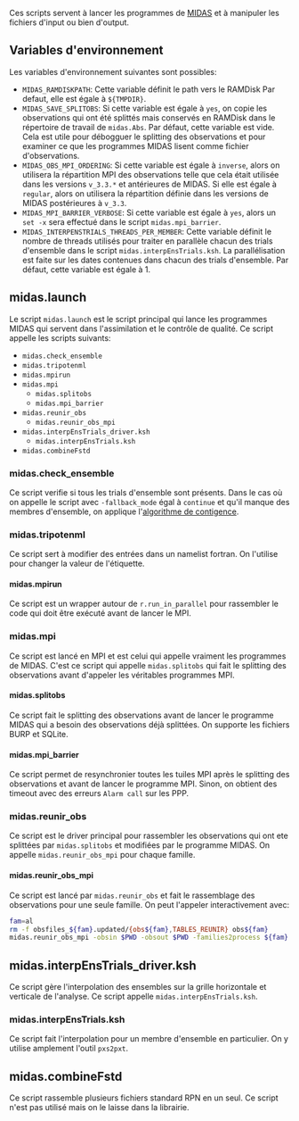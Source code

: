 Ces scripts servent à lancer les programmes de
[MIDAS](https://gitlab.science.gc.ca/atmospheric-data-assimilation/midas)
et à manipuler les fichiers d'input ou bien d'output.

## Variables d'environnement

Les variables d'environnement suivantes sont possibles:
 * `MIDAS_RAMDISKPATH`: Cette variable définit le path vers le RAMDisk
   Par defaut, elle est égale à `${TMPDIR}`.
 * `MIDAS_SAVE_SPLITOBS`: Si cette variable est égale à `yes`, on
   copie les observations qui ont été splittés mais conservés en
   RAMDisk dans le répertoire de travail de `midas.Abs`.  Par défaut,
   cette variable est vide.  Cela est utile pour débogguer le
   splitting des observations et pour examiner ce que les programmes
   MIDAS lisent comme fichier d'observations.
 * `MIDAS_OBS_MPI_ORDERING`: Si cette variable est égale à `inverse`,
   alors on utilisera la répartition MPI des observations telle que
   cela était utilisée dans les versions `v_3.3.*` et antérieures de
   MIDAS.  Si elle est égale à `regular`, alors on utilisera la
   répartition définie dans les versions de MIDAS postérieures à
   `v_3.3`.
 * `MIDAS_MPI_BARRIER_VERBOSE`: Si cette variable est égale à `yes`,
   alors un `set -x` sera effectué dans le script `midas.mpi_barrier`.
 * `MIDAS_INTERPENSTRIALS_THREADS_PER_MEMBER`: Cette variable définit
   le nombre de threads utilisés pour traiter en parallèle chacun des
   trials d'ensemble dans le script `midas.interpEnsTrials.ksh`.  La
   parallélisation est faite sur les dates contenues dans chacun des
   trials d'ensemble.  Par défaut, cette variable est égale à 1.

## midas.launch

Le script `midas.launch` est le script principal qui lance les
programmes MIDAS qui servent dans l'assimilation et le contrôle de
qualité.  Ce script appelle les scripts suivants:
 * `midas.check_ensemble`
 * `midas.tripotenml`
 * `midas.mpirun`
 * `midas.mpi`
   * `midas.splitobs`
   * `midas.mpi_barrier`
 * `midas.reunir_obs`
   * `midas.reunir_obs_mpi`
 * `midas.interpEnsTrials_driver.ksh`
   * `midas.interpEnsTrials.ksh`
 * `midas.combineFstd`

### midas.check_ensemble

Ce script verifie si tous les trials d'ensemble sont présents.  Dans
le cas où on appelle le script avec `-fallback_mode` égal à `continue`
et qu'il manque des membres d'ensemble, on applique l'[algorithme de
contigence](https://wiki.cmc.ec.gc.ca/wiki/RPN-AD/Ensemble_contingency/FullDescription).

### midas.tripotenml

Ce script sert à modifier des entrées dans un namelist fortran.  On
l'utilise pour changer la valeur de l'étiquette.

#### midas.mpirun

Ce script est un wrapper autour de `r.run_in_parallel` pour rassembler
le code qui doit être exécuté avant de lancer le MPI.

### midas.mpi

Ce script est lancé en MPI et est celui qui appelle vraiment les
programmes de MIDAS.  C'est ce script qui appelle `midas.splitobs` qui
fait le splitting des observations avant d'appeler les véritables
programmes MPI.

#### midas.splitobs

Ce script fait le splitting des observations avant de lancer le
programme MIDAS qui a besoin des observations déjà splittées.  On
supporte les fichiers BURP et SQLite.

#### midas.mpi_barrier

Ce script permet de resynchronier toutes les tuiles MPI après le
splitting des observations et avant de lancer le programme MPI.
Sinon, on obtient des timeout avec des erreurs `Alarm call` sur les
PPP.

### midas.reunir_obs

Ce script est le driver principal pour rassembler les observations qui
ont ete splittées par `midas.splitobs` et modifiées par le programme
MIDAS.  On appelle `midas.reunir_obs_mpi` pour chaque famille.

#### midas.reunir_obs_mpi

Ce script est lancé par `midas.reunir_obs` et fait le rassemblage des
observations pour une seule famille.
On peut l'appeler interactivement avec:
```bash
fam=al
rm -f obsfiles_${fam}.updated/{obs${fam},TABLES_REUNIR} obs${fam}
midas.reunir_obs_mpi -obsin $PWD -obsout $PWD -families2process ${fam}
```

## midas.interpEnsTrials_driver.ksh

Ce script gère l'interpolation des ensembles sur la grille horizontale
et verticale de l'analyse.  Ce script appelle
`midas.interpEnsTrials.ksh`.

### midas.interpEnsTrials.ksh

Ce script fait l'interpolation pour un membre d'ensemble en
particulier.  On y utilise amplement l'outil `pxs2pxt`.

## midas.combineFstd

Ce script rassemble plusieurs fichiers standard RPN en un seul.  Ce
script n'est pas utilisé mais on le laisse dans la librairie.
